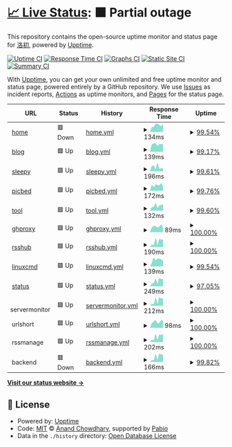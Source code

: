 # [📈 Live Status](https://dev.status.luochu.cc): <!--live status--> **🟧 Partial outage**

This repository contains the open-source uptime monitor and status page for [洛初](https://uochu.cc), powered by [Upptime](https://github.com/upptime/upptime).

[![Uptime CI](https://github.com/luochu-bot/upptime-status/workflows/Uptime%20CI/badge.svg)](https://github.com/luochu-bot/upptime-status/actions?query=workflow%3A%22Uptime+CI%22)
[![Response Time CI](https://github.com/luochu-bot/upptime-status/workflows/Response%20Time%20CI/badge.svg)](https://github.com/luochu-bot/upptime-status/actions?query=workflow%3A%22Response+Time+CI%22)
[![Graphs CI](https://github.com/luochu-bot/upptime-status/workflows/Graphs%20CI/badge.svg)](https://github.com/luochu-bot/upptime-status/actions?query=workflow%3A%22Graphs+CI%22)
[![Static Site CI](https://github.com/luochu-bot/upptime-status/workflows/Static%20Site%20CI/badge.svg)](https://github.com/luochu-bot/upptime-status/actions?query=workflow%3A%22Static+Site+CI%22)
[![Summary CI](https://github.com/luochu-bot/upptime-status/workflows/Summary%20CI/badge.svg)](https://github.com/luochu-bot/upptime-status/actions?query=workflow%3A%22Summary+CI%22)

With [Upptime](https://upptime.js.org), you can get your own unlimited and free uptime monitor and status page, powered entirely by a GitHub repository. We use [Issues](https://github.com/luochu-bot/upptime-status/issues) as incident reports, [Actions](https://github.com/luochu-bot/upptime-status/actions) as uptime monitors, and [Pages](https://dev.status.luochu.cc) for the status page.

<!--start: status pages-->
<!-- This summary is generated by Upptime (https://github.com/upptime/upptime) -->
<!-- Do not edit this manually, your changes will be overwritten -->
<!-- prettier-ignore -->
| URL | Status | History | Response Time | Uptime |
| --- | ------ | ------- | ------------- | ------ |
| <img alt="" src="https://icons.duckduckgo.com/ip3/home.luochu.cc.ico" height="13"> [home](https://home.luochu.cc/) | 🟥 Down | [home.yml](https://github.com/luochu-bot/upptime-status/commits/HEAD/history/home.yml) | <details><summary><img alt="Response time graph" src="./graphs/home/response-time-week.png" height="20"> 134ms</summary><br><a href="https://statusdev.luochu.cc/history/home"><img alt="Response time 156" src="https://img.shields.io/endpoint?url=https%3A%2F%2Fraw.githubusercontent.com%2Fluochu-bot%2Fupptime-status%2FHEAD%2Fapi%2Fhome%2Fresponse-time.json"></a><br><a href="https://statusdev.luochu.cc/history/home"><img alt="24-hour response time 135" src="https://img.shields.io/endpoint?url=https%3A%2F%2Fraw.githubusercontent.com%2Fluochu-bot%2Fupptime-status%2FHEAD%2Fapi%2Fhome%2Fresponse-time-day.json"></a><br><a href="https://statusdev.luochu.cc/history/home"><img alt="7-day response time 134" src="https://img.shields.io/endpoint?url=https%3A%2F%2Fraw.githubusercontent.com%2Fluochu-bot%2Fupptime-status%2FHEAD%2Fapi%2Fhome%2Fresponse-time-week.json"></a><br><a href="https://statusdev.luochu.cc/history/home"><img alt="30-day response time 156" src="https://img.shields.io/endpoint?url=https%3A%2F%2Fraw.githubusercontent.com%2Fluochu-bot%2Fupptime-status%2FHEAD%2Fapi%2Fhome%2Fresponse-time-month.json"></a><br><a href="https://statusdev.luochu.cc/history/home"><img alt="1-year response time 156" src="https://img.shields.io/endpoint?url=https%3A%2F%2Fraw.githubusercontent.com%2Fluochu-bot%2Fupptime-status%2FHEAD%2Fapi%2Fhome%2Fresponse-time-year.json"></a></details> | <details><summary><a href="https://statusdev.luochu.cc/history/home">99.54%</a></summary><a href="https://statusdev.luochu.cc/history/home"><img alt="All-time uptime 99.78%" src="https://img.shields.io/endpoint?url=https%3A%2F%2Fraw.githubusercontent.com%2Fluochu-bot%2Fupptime-status%2FHEAD%2Fapi%2Fhome%2Fuptime.json"></a><br><a href="https://statusdev.luochu.cc/history/home"><img alt="24-hour uptime 96.81%" src="https://img.shields.io/endpoint?url=https%3A%2F%2Fraw.githubusercontent.com%2Fluochu-bot%2Fupptime-status%2FHEAD%2Fapi%2Fhome%2Fuptime-day.json"></a><br><a href="https://statusdev.luochu.cc/history/home"><img alt="7-day uptime 99.54%" src="https://img.shields.io/endpoint?url=https%3A%2F%2Fraw.githubusercontent.com%2Fluochu-bot%2Fupptime-status%2FHEAD%2Fapi%2Fhome%2Fuptime-week.json"></a><br><a href="https://statusdev.luochu.cc/history/home"><img alt="30-day uptime 99.78%" src="https://img.shields.io/endpoint?url=https%3A%2F%2Fraw.githubusercontent.com%2Fluochu-bot%2Fupptime-status%2FHEAD%2Fapi%2Fhome%2Fuptime-month.json"></a><br><a href="https://statusdev.luochu.cc/history/home"><img alt="1-year uptime 99.78%" src="https://img.shields.io/endpoint?url=https%3A%2F%2Fraw.githubusercontent.com%2Fluochu-bot%2Fupptime-status%2FHEAD%2Fapi%2Fhome%2Fuptime-year.json"></a></details>
| <img alt="" src="https://icons.duckduckgo.com/ip3/blog.luochu.cc.ico" height="13"> [blog](https://blog.luochu.cc/) | 🟩 Up | [blog.yml](https://github.com/luochu-bot/upptime-status/commits/HEAD/history/blog.yml) | <details><summary><img alt="Response time graph" src="./graphs/blog/response-time-week.png" height="20"> 139ms</summary><br><a href="https://statusdev.luochu.cc/history/blog"><img alt="Response time 171" src="https://img.shields.io/endpoint?url=https%3A%2F%2Fraw.githubusercontent.com%2Fluochu-bot%2Fupptime-status%2FHEAD%2Fapi%2Fblog%2Fresponse-time.json"></a><br><a href="https://statusdev.luochu.cc/history/blog"><img alt="24-hour response time 141" src="https://img.shields.io/endpoint?url=https%3A%2F%2Fraw.githubusercontent.com%2Fluochu-bot%2Fupptime-status%2FHEAD%2Fapi%2Fblog%2Fresponse-time-day.json"></a><br><a href="https://statusdev.luochu.cc/history/blog"><img alt="7-day response time 139" src="https://img.shields.io/endpoint?url=https%3A%2F%2Fraw.githubusercontent.com%2Fluochu-bot%2Fupptime-status%2FHEAD%2Fapi%2Fblog%2Fresponse-time-week.json"></a><br><a href="https://statusdev.luochu.cc/history/blog"><img alt="30-day response time 171" src="https://img.shields.io/endpoint?url=https%3A%2F%2Fraw.githubusercontent.com%2Fluochu-bot%2Fupptime-status%2FHEAD%2Fapi%2Fblog%2Fresponse-time-month.json"></a><br><a href="https://statusdev.luochu.cc/history/blog"><img alt="1-year response time 171" src="https://img.shields.io/endpoint?url=https%3A%2F%2Fraw.githubusercontent.com%2Fluochu-bot%2Fupptime-status%2FHEAD%2Fapi%2Fblog%2Fresponse-time-year.json"></a></details> | <details><summary><a href="https://statusdev.luochu.cc/history/blog">99.17%</a></summary><a href="https://statusdev.luochu.cc/history/blog"><img alt="All-time uptime 99.59%" src="https://img.shields.io/endpoint?url=https%3A%2F%2Fraw.githubusercontent.com%2Fluochu-bot%2Fupptime-status%2FHEAD%2Fapi%2Fblog%2Fuptime.json"></a><br><a href="https://statusdev.luochu.cc/history/blog"><img alt="24-hour uptime 94.20%" src="https://img.shields.io/endpoint?url=https%3A%2F%2Fraw.githubusercontent.com%2Fluochu-bot%2Fupptime-status%2FHEAD%2Fapi%2Fblog%2Fuptime-day.json"></a><br><a href="https://statusdev.luochu.cc/history/blog"><img alt="7-day uptime 99.17%" src="https://img.shields.io/endpoint?url=https%3A%2F%2Fraw.githubusercontent.com%2Fluochu-bot%2Fupptime-status%2FHEAD%2Fapi%2Fblog%2Fuptime-week.json"></a><br><a href="https://statusdev.luochu.cc/history/blog"><img alt="30-day uptime 99.59%" src="https://img.shields.io/endpoint?url=https%3A%2F%2Fraw.githubusercontent.com%2Fluochu-bot%2Fupptime-status%2FHEAD%2Fapi%2Fblog%2Fuptime-month.json"></a><br><a href="https://statusdev.luochu.cc/history/blog"><img alt="1-year uptime 99.59%" src="https://img.shields.io/endpoint?url=https%3A%2F%2Fraw.githubusercontent.com%2Fluochu-bot%2Fupptime-status%2FHEAD%2Fapi%2Fblog%2Fuptime-year.json"></a></details>
| <img alt="" src="https://icons.duckduckgo.com/ip3/sleepy.luochu.cc.ico" height="13"> [sleepy](https://sleepy.luochu.cc/) | 🟩 Up | [sleepy.yml](https://github.com/luochu-bot/upptime-status/commits/HEAD/history/sleepy.yml) | <details><summary><img alt="Response time graph" src="./graphs/sleepy/response-time-week.png" height="20"> 196ms</summary><br><a href="https://statusdev.luochu.cc/history/sleepy"><img alt="Response time 177" src="https://img.shields.io/endpoint?url=https%3A%2F%2Fraw.githubusercontent.com%2Fluochu-bot%2Fupptime-status%2FHEAD%2Fapi%2Fsleepy%2Fresponse-time.json"></a><br><a href="https://statusdev.luochu.cc/history/sleepy"><img alt="24-hour response time 162" src="https://img.shields.io/endpoint?url=https%3A%2F%2Fraw.githubusercontent.com%2Fluochu-bot%2Fupptime-status%2FHEAD%2Fapi%2Fsleepy%2Fresponse-time-day.json"></a><br><a href="https://statusdev.luochu.cc/history/sleepy"><img alt="7-day response time 196" src="https://img.shields.io/endpoint?url=https%3A%2F%2Fraw.githubusercontent.com%2Fluochu-bot%2Fupptime-status%2FHEAD%2Fapi%2Fsleepy%2Fresponse-time-week.json"></a><br><a href="https://statusdev.luochu.cc/history/sleepy"><img alt="30-day response time 177" src="https://img.shields.io/endpoint?url=https%3A%2F%2Fraw.githubusercontent.com%2Fluochu-bot%2Fupptime-status%2FHEAD%2Fapi%2Fsleepy%2Fresponse-time-month.json"></a><br><a href="https://statusdev.luochu.cc/history/sleepy"><img alt="1-year response time 177" src="https://img.shields.io/endpoint?url=https%3A%2F%2Fraw.githubusercontent.com%2Fluochu-bot%2Fupptime-status%2FHEAD%2Fapi%2Fsleepy%2Fresponse-time-year.json"></a></details> | <details><summary><a href="https://statusdev.luochu.cc/history/sleepy">99.61%</a></summary><a href="https://statusdev.luochu.cc/history/sleepy"><img alt="All-time uptime 99.81%" src="https://img.shields.io/endpoint?url=https%3A%2F%2Fraw.githubusercontent.com%2Fluochu-bot%2Fupptime-status%2FHEAD%2Fapi%2Fsleepy%2Fuptime.json"></a><br><a href="https://statusdev.luochu.cc/history/sleepy"><img alt="24-hour uptime 97.25%" src="https://img.shields.io/endpoint?url=https%3A%2F%2Fraw.githubusercontent.com%2Fluochu-bot%2Fupptime-status%2FHEAD%2Fapi%2Fsleepy%2Fuptime-day.json"></a><br><a href="https://statusdev.luochu.cc/history/sleepy"><img alt="7-day uptime 99.61%" src="https://img.shields.io/endpoint?url=https%3A%2F%2Fraw.githubusercontent.com%2Fluochu-bot%2Fupptime-status%2FHEAD%2Fapi%2Fsleepy%2Fuptime-week.json"></a><br><a href="https://statusdev.luochu.cc/history/sleepy"><img alt="30-day uptime 99.81%" src="https://img.shields.io/endpoint?url=https%3A%2F%2Fraw.githubusercontent.com%2Fluochu-bot%2Fupptime-status%2FHEAD%2Fapi%2Fsleepy%2Fuptime-month.json"></a><br><a href="https://statusdev.luochu.cc/history/sleepy"><img alt="1-year uptime 99.81%" src="https://img.shields.io/endpoint?url=https%3A%2F%2Fraw.githubusercontent.com%2Fluochu-bot%2Fupptime-status%2FHEAD%2Fapi%2Fsleepy%2Fuptime-year.json"></a></details>
| <img alt="" src="https://icons.duckduckgo.com/ip3/picbed.luochu.cc.ico" height="13"> [picbed](https://picbed.luochu.cc/) | 🟩 Up | [picbed.yml](https://github.com/luochu-bot/upptime-status/commits/HEAD/history/picbed.yml) | <details><summary><img alt="Response time graph" src="./graphs/picbed/response-time-week.png" height="20"> 172ms</summary><br><a href="https://statusdev.luochu.cc/history/picbed"><img alt="Response time 166" src="https://img.shields.io/endpoint?url=https%3A%2F%2Fraw.githubusercontent.com%2Fluochu-bot%2Fupptime-status%2FHEAD%2Fapi%2Fpicbed%2Fresponse-time.json"></a><br><a href="https://statusdev.luochu.cc/history/picbed"><img alt="24-hour response time 125" src="https://img.shields.io/endpoint?url=https%3A%2F%2Fraw.githubusercontent.com%2Fluochu-bot%2Fupptime-status%2FHEAD%2Fapi%2Fpicbed%2Fresponse-time-day.json"></a><br><a href="https://statusdev.luochu.cc/history/picbed"><img alt="7-day response time 172" src="https://img.shields.io/endpoint?url=https%3A%2F%2Fraw.githubusercontent.com%2Fluochu-bot%2Fupptime-status%2FHEAD%2Fapi%2Fpicbed%2Fresponse-time-week.json"></a><br><a href="https://statusdev.luochu.cc/history/picbed"><img alt="30-day response time 166" src="https://img.shields.io/endpoint?url=https%3A%2F%2Fraw.githubusercontent.com%2Fluochu-bot%2Fupptime-status%2FHEAD%2Fapi%2Fpicbed%2Fresponse-time-month.json"></a><br><a href="https://statusdev.luochu.cc/history/picbed"><img alt="1-year response time 166" src="https://img.shields.io/endpoint?url=https%3A%2F%2Fraw.githubusercontent.com%2Fluochu-bot%2Fupptime-status%2FHEAD%2Fapi%2Fpicbed%2Fresponse-time-year.json"></a></details> | <details><summary><a href="https://statusdev.luochu.cc/history/picbed">99.76%</a></summary><a href="https://statusdev.luochu.cc/history/picbed"><img alt="All-time uptime 99.88%" src="https://img.shields.io/endpoint?url=https%3A%2F%2Fraw.githubusercontent.com%2Fluochu-bot%2Fupptime-status%2FHEAD%2Fapi%2Fpicbed%2Fuptime.json"></a><br><a href="https://statusdev.luochu.cc/history/picbed"><img alt="24-hour uptime 98.35%" src="https://img.shields.io/endpoint?url=https%3A%2F%2Fraw.githubusercontent.com%2Fluochu-bot%2Fupptime-status%2FHEAD%2Fapi%2Fpicbed%2Fuptime-day.json"></a><br><a href="https://statusdev.luochu.cc/history/picbed"><img alt="7-day uptime 99.76%" src="https://img.shields.io/endpoint?url=https%3A%2F%2Fraw.githubusercontent.com%2Fluochu-bot%2Fupptime-status%2FHEAD%2Fapi%2Fpicbed%2Fuptime-week.json"></a><br><a href="https://statusdev.luochu.cc/history/picbed"><img alt="30-day uptime 99.88%" src="https://img.shields.io/endpoint?url=https%3A%2F%2Fraw.githubusercontent.com%2Fluochu-bot%2Fupptime-status%2FHEAD%2Fapi%2Fpicbed%2Fuptime-month.json"></a><br><a href="https://statusdev.luochu.cc/history/picbed"><img alt="1-year uptime 99.88%" src="https://img.shields.io/endpoint?url=https%3A%2F%2Fraw.githubusercontent.com%2Fluochu-bot%2Fupptime-status%2FHEAD%2Fapi%2Fpicbed%2Fuptime-year.json"></a></details>
| <img alt="" src="https://icons.duckduckgo.com/ip3/tool.luochu.cc.ico" height="13"> [tool](https://tool.luochu.cc/) | 🟩 Up | [tool.yml](https://github.com/luochu-bot/upptime-status/commits/HEAD/history/tool.yml) | <details><summary><img alt="Response time graph" src="./graphs/tool/response-time-week.png" height="20"> 132ms</summary><br><a href="https://statusdev.luochu.cc/history/tool"><img alt="Response time 178" src="https://img.shields.io/endpoint?url=https%3A%2F%2Fraw.githubusercontent.com%2Fluochu-bot%2Fupptime-status%2FHEAD%2Fapi%2Ftool%2Fresponse-time.json"></a><br><a href="https://statusdev.luochu.cc/history/tool"><img alt="24-hour response time 128" src="https://img.shields.io/endpoint?url=https%3A%2F%2Fraw.githubusercontent.com%2Fluochu-bot%2Fupptime-status%2FHEAD%2Fapi%2Ftool%2Fresponse-time-day.json"></a><br><a href="https://statusdev.luochu.cc/history/tool"><img alt="7-day response time 132" src="https://img.shields.io/endpoint?url=https%3A%2F%2Fraw.githubusercontent.com%2Fluochu-bot%2Fupptime-status%2FHEAD%2Fapi%2Ftool%2Fresponse-time-week.json"></a><br><a href="https://statusdev.luochu.cc/history/tool"><img alt="30-day response time 178" src="https://img.shields.io/endpoint?url=https%3A%2F%2Fraw.githubusercontent.com%2Fluochu-bot%2Fupptime-status%2FHEAD%2Fapi%2Ftool%2Fresponse-time-month.json"></a><br><a href="https://statusdev.luochu.cc/history/tool"><img alt="1-year response time 178" src="https://img.shields.io/endpoint?url=https%3A%2F%2Fraw.githubusercontent.com%2Fluochu-bot%2Fupptime-status%2FHEAD%2Fapi%2Ftool%2Fresponse-time-year.json"></a></details> | <details><summary><a href="https://statusdev.luochu.cc/history/tool">99.60%</a></summary><a href="https://statusdev.luochu.cc/history/tool"><img alt="All-time uptime 99.80%" src="https://img.shields.io/endpoint?url=https%3A%2F%2Fraw.githubusercontent.com%2Fluochu-bot%2Fupptime-status%2FHEAD%2Fapi%2Ftool%2Fuptime.json"></a><br><a href="https://statusdev.luochu.cc/history/tool"><img alt="24-hour uptime 97.17%" src="https://img.shields.io/endpoint?url=https%3A%2F%2Fraw.githubusercontent.com%2Fluochu-bot%2Fupptime-status%2FHEAD%2Fapi%2Ftool%2Fuptime-day.json"></a><br><a href="https://statusdev.luochu.cc/history/tool"><img alt="7-day uptime 99.60%" src="https://img.shields.io/endpoint?url=https%3A%2F%2Fraw.githubusercontent.com%2Fluochu-bot%2Fupptime-status%2FHEAD%2Fapi%2Ftool%2Fuptime-week.json"></a><br><a href="https://statusdev.luochu.cc/history/tool"><img alt="30-day uptime 99.80%" src="https://img.shields.io/endpoint?url=https%3A%2F%2Fraw.githubusercontent.com%2Fluochu-bot%2Fupptime-status%2FHEAD%2Fapi%2Ftool%2Fuptime-month.json"></a><br><a href="https://statusdev.luochu.cc/history/tool"><img alt="1-year uptime 99.80%" src="https://img.shields.io/endpoint?url=https%3A%2F%2Fraw.githubusercontent.com%2Fluochu-bot%2Fupptime-status%2FHEAD%2Fapi%2Ftool%2Fuptime-year.json"></a></details>
| <img alt="" src="https://icons.duckduckgo.com/ip3/ghproxy.luochu.cc.ico" height="13"> [ghproxy](https://ghproxy.luochu.cc/) | 🟩 Up | [ghproxy.yml](https://github.com/luochu-bot/upptime-status/commits/HEAD/history/ghproxy.yml) | <details><summary><img alt="Response time graph" src="./graphs/ghproxy/response-time-week.png" height="20"> 89ms</summary><br><a href="https://statusdev.luochu.cc/history/ghproxy"><img alt="Response time 104" src="https://img.shields.io/endpoint?url=https%3A%2F%2Fraw.githubusercontent.com%2Fluochu-bot%2Fupptime-status%2FHEAD%2Fapi%2Fghproxy%2Fresponse-time.json"></a><br><a href="https://statusdev.luochu.cc/history/ghproxy"><img alt="24-hour response time 62" src="https://img.shields.io/endpoint?url=https%3A%2F%2Fraw.githubusercontent.com%2Fluochu-bot%2Fupptime-status%2FHEAD%2Fapi%2Fghproxy%2Fresponse-time-day.json"></a><br><a href="https://statusdev.luochu.cc/history/ghproxy"><img alt="7-day response time 89" src="https://img.shields.io/endpoint?url=https%3A%2F%2Fraw.githubusercontent.com%2Fluochu-bot%2Fupptime-status%2FHEAD%2Fapi%2Fghproxy%2Fresponse-time-week.json"></a><br><a href="https://statusdev.luochu.cc/history/ghproxy"><img alt="30-day response time 104" src="https://img.shields.io/endpoint?url=https%3A%2F%2Fraw.githubusercontent.com%2Fluochu-bot%2Fupptime-status%2FHEAD%2Fapi%2Fghproxy%2Fresponse-time-month.json"></a><br><a href="https://statusdev.luochu.cc/history/ghproxy"><img alt="1-year response time 104" src="https://img.shields.io/endpoint?url=https%3A%2F%2Fraw.githubusercontent.com%2Fluochu-bot%2Fupptime-status%2FHEAD%2Fapi%2Fghproxy%2Fresponse-time-year.json"></a></details> | <details><summary><a href="https://statusdev.luochu.cc/history/ghproxy">100.00%</a></summary><a href="https://statusdev.luochu.cc/history/ghproxy"><img alt="All-time uptime 100.00%" src="https://img.shields.io/endpoint?url=https%3A%2F%2Fraw.githubusercontent.com%2Fluochu-bot%2Fupptime-status%2FHEAD%2Fapi%2Fghproxy%2Fuptime.json"></a><br><a href="https://statusdev.luochu.cc/history/ghproxy"><img alt="24-hour uptime 100.00%" src="https://img.shields.io/endpoint?url=https%3A%2F%2Fraw.githubusercontent.com%2Fluochu-bot%2Fupptime-status%2FHEAD%2Fapi%2Fghproxy%2Fuptime-day.json"></a><br><a href="https://statusdev.luochu.cc/history/ghproxy"><img alt="7-day uptime 100.00%" src="https://img.shields.io/endpoint?url=https%3A%2F%2Fraw.githubusercontent.com%2Fluochu-bot%2Fupptime-status%2FHEAD%2Fapi%2Fghproxy%2Fuptime-week.json"></a><br><a href="https://statusdev.luochu.cc/history/ghproxy"><img alt="30-day uptime 100.00%" src="https://img.shields.io/endpoint?url=https%3A%2F%2Fraw.githubusercontent.com%2Fluochu-bot%2Fupptime-status%2FHEAD%2Fapi%2Fghproxy%2Fuptime-month.json"></a><br><a href="https://statusdev.luochu.cc/history/ghproxy"><img alt="1-year uptime 100.00%" src="https://img.shields.io/endpoint?url=https%3A%2F%2Fraw.githubusercontent.com%2Fluochu-bot%2Fupptime-status%2FHEAD%2Fapi%2Fghproxy%2Fuptime-year.json"></a></details>
| <img alt="" src="https://icons.duckduckgo.com/ip3/rsshub.luochu.cc.ico" height="13"> [rsshub](https://rsshub.luochu.cc/) | 🟩 Up | [rsshub.yml](https://github.com/luochu-bot/upptime-status/commits/HEAD/history/rsshub.yml) | <details><summary><img alt="Response time graph" src="./graphs/rsshub/response-time-week.png" height="20"> 190ms</summary><br><a href="https://statusdev.luochu.cc/history/rsshub"><img alt="Response time 243" src="https://img.shields.io/endpoint?url=https%3A%2F%2Fraw.githubusercontent.com%2Fluochu-bot%2Fupptime-status%2FHEAD%2Fapi%2Frsshub%2Fresponse-time.json"></a><br><a href="https://statusdev.luochu.cc/history/rsshub"><img alt="24-hour response time 176" src="https://img.shields.io/endpoint?url=https%3A%2F%2Fraw.githubusercontent.com%2Fluochu-bot%2Fupptime-status%2FHEAD%2Fapi%2Frsshub%2Fresponse-time-day.json"></a><br><a href="https://statusdev.luochu.cc/history/rsshub"><img alt="7-day response time 190" src="https://img.shields.io/endpoint?url=https%3A%2F%2Fraw.githubusercontent.com%2Fluochu-bot%2Fupptime-status%2FHEAD%2Fapi%2Frsshub%2Fresponse-time-week.json"></a><br><a href="https://statusdev.luochu.cc/history/rsshub"><img alt="30-day response time 243" src="https://img.shields.io/endpoint?url=https%3A%2F%2Fraw.githubusercontent.com%2Fluochu-bot%2Fupptime-status%2FHEAD%2Fapi%2Frsshub%2Fresponse-time-month.json"></a><br><a href="https://statusdev.luochu.cc/history/rsshub"><img alt="1-year response time 243" src="https://img.shields.io/endpoint?url=https%3A%2F%2Fraw.githubusercontent.com%2Fluochu-bot%2Fupptime-status%2FHEAD%2Fapi%2Frsshub%2Fresponse-time-year.json"></a></details> | <details><summary><a href="https://statusdev.luochu.cc/history/rsshub">100.00%</a></summary><a href="https://statusdev.luochu.cc/history/rsshub"><img alt="All-time uptime 100.00%" src="https://img.shields.io/endpoint?url=https%3A%2F%2Fraw.githubusercontent.com%2Fluochu-bot%2Fupptime-status%2FHEAD%2Fapi%2Frsshub%2Fuptime.json"></a><br><a href="https://statusdev.luochu.cc/history/rsshub"><img alt="24-hour uptime 100.00%" src="https://img.shields.io/endpoint?url=https%3A%2F%2Fraw.githubusercontent.com%2Fluochu-bot%2Fupptime-status%2FHEAD%2Fapi%2Frsshub%2Fuptime-day.json"></a><br><a href="https://statusdev.luochu.cc/history/rsshub"><img alt="7-day uptime 100.00%" src="https://img.shields.io/endpoint?url=https%3A%2F%2Fraw.githubusercontent.com%2Fluochu-bot%2Fupptime-status%2FHEAD%2Fapi%2Frsshub%2Fuptime-week.json"></a><br><a href="https://statusdev.luochu.cc/history/rsshub"><img alt="30-day uptime 100.00%" src="https://img.shields.io/endpoint?url=https%3A%2F%2Fraw.githubusercontent.com%2Fluochu-bot%2Fupptime-status%2FHEAD%2Fapi%2Frsshub%2Fuptime-month.json"></a><br><a href="https://statusdev.luochu.cc/history/rsshub"><img alt="1-year uptime 100.00%" src="https://img.shields.io/endpoint?url=https%3A%2F%2Fraw.githubusercontent.com%2Fluochu-bot%2Fupptime-status%2FHEAD%2Fapi%2Frsshub%2Fuptime-year.json"></a></details>
| <img alt="" src="https://icons.duckduckgo.com/ip3/linuxcmd.luochu.cc.ico" height="13"> [linuxcmd](https://linuxcmd.luochu.cc/) | 🟩 Up | [linuxcmd.yml](https://github.com/luochu-bot/upptime-status/commits/HEAD/history/linuxcmd.yml) | <details><summary><img alt="Response time graph" src="./graphs/linuxcmd/response-time-week.png" height="20"> 139ms</summary><br><a href="https://statusdev.luochu.cc/history/linuxcmd"><img alt="Response time 139" src="https://img.shields.io/endpoint?url=https%3A%2F%2Fraw.githubusercontent.com%2Fluochu-bot%2Fupptime-status%2FHEAD%2Fapi%2Flinuxcmd%2Fresponse-time.json"></a><br><a href="https://statusdev.luochu.cc/history/linuxcmd"><img alt="24-hour response time 123" src="https://img.shields.io/endpoint?url=https%3A%2F%2Fraw.githubusercontent.com%2Fluochu-bot%2Fupptime-status%2FHEAD%2Fapi%2Flinuxcmd%2Fresponse-time-day.json"></a><br><a href="https://statusdev.luochu.cc/history/linuxcmd"><img alt="7-day response time 139" src="https://img.shields.io/endpoint?url=https%3A%2F%2Fraw.githubusercontent.com%2Fluochu-bot%2Fupptime-status%2FHEAD%2Fapi%2Flinuxcmd%2Fresponse-time-week.json"></a><br><a href="https://statusdev.luochu.cc/history/linuxcmd"><img alt="30-day response time 139" src="https://img.shields.io/endpoint?url=https%3A%2F%2Fraw.githubusercontent.com%2Fluochu-bot%2Fupptime-status%2FHEAD%2Fapi%2Flinuxcmd%2Fresponse-time-month.json"></a><br><a href="https://statusdev.luochu.cc/history/linuxcmd"><img alt="1-year response time 139" src="https://img.shields.io/endpoint?url=https%3A%2F%2Fraw.githubusercontent.com%2Fluochu-bot%2Fupptime-status%2FHEAD%2Fapi%2Flinuxcmd%2Fresponse-time-year.json"></a></details> | <details><summary><a href="https://statusdev.luochu.cc/history/linuxcmd">99.54%</a></summary><a href="https://statusdev.luochu.cc/history/linuxcmd"><img alt="All-time uptime 99.78%" src="https://img.shields.io/endpoint?url=https%3A%2F%2Fraw.githubusercontent.com%2Fluochu-bot%2Fupptime-status%2FHEAD%2Fapi%2Flinuxcmd%2Fuptime.json"></a><br><a href="https://statusdev.luochu.cc/history/linuxcmd"><img alt="24-hour uptime 96.80%" src="https://img.shields.io/endpoint?url=https%3A%2F%2Fraw.githubusercontent.com%2Fluochu-bot%2Fupptime-status%2FHEAD%2Fapi%2Flinuxcmd%2Fuptime-day.json"></a><br><a href="https://statusdev.luochu.cc/history/linuxcmd"><img alt="7-day uptime 99.54%" src="https://img.shields.io/endpoint?url=https%3A%2F%2Fraw.githubusercontent.com%2Fluochu-bot%2Fupptime-status%2FHEAD%2Fapi%2Flinuxcmd%2Fuptime-week.json"></a><br><a href="https://statusdev.luochu.cc/history/linuxcmd"><img alt="30-day uptime 99.78%" src="https://img.shields.io/endpoint?url=https%3A%2F%2Fraw.githubusercontent.com%2Fluochu-bot%2Fupptime-status%2FHEAD%2Fapi%2Flinuxcmd%2Fuptime-month.json"></a><br><a href="https://statusdev.luochu.cc/history/linuxcmd"><img alt="1-year uptime 99.78%" src="https://img.shields.io/endpoint?url=https%3A%2F%2Fraw.githubusercontent.com%2Fluochu-bot%2Fupptime-status%2FHEAD%2Fapi%2Flinuxcmd%2Fuptime-year.json"></a></details>
| <img alt="" src="https://icons.duckduckgo.com/ip3/status.luochu.cc.ico" height="13"> [status](https://status.luochu.cc/) | 🟩 Up | [status.yml](https://github.com/luochu-bot/upptime-status/commits/HEAD/history/status.yml) | <details><summary><img alt="Response time graph" src="./graphs/status/response-time-week.png" height="20"> 249ms</summary><br><a href="https://statusdev.luochu.cc/history/status"><img alt="Response time 286" src="https://img.shields.io/endpoint?url=https%3A%2F%2Fraw.githubusercontent.com%2Fluochu-bot%2Fupptime-status%2FHEAD%2Fapi%2Fstatus%2Fresponse-time.json"></a><br><a href="https://statusdev.luochu.cc/history/status"><img alt="24-hour response time 272" src="https://img.shields.io/endpoint?url=https%3A%2F%2Fraw.githubusercontent.com%2Fluochu-bot%2Fupptime-status%2FHEAD%2Fapi%2Fstatus%2Fresponse-time-day.json"></a><br><a href="https://statusdev.luochu.cc/history/status"><img alt="7-day response time 249" src="https://img.shields.io/endpoint?url=https%3A%2F%2Fraw.githubusercontent.com%2Fluochu-bot%2Fupptime-status%2FHEAD%2Fapi%2Fstatus%2Fresponse-time-week.json"></a><br><a href="https://statusdev.luochu.cc/history/status"><img alt="30-day response time 286" src="https://img.shields.io/endpoint?url=https%3A%2F%2Fraw.githubusercontent.com%2Fluochu-bot%2Fupptime-status%2FHEAD%2Fapi%2Fstatus%2Fresponse-time-month.json"></a><br><a href="https://statusdev.luochu.cc/history/status"><img alt="1-year response time 286" src="https://img.shields.io/endpoint?url=https%3A%2F%2Fraw.githubusercontent.com%2Fluochu-bot%2Fupptime-status%2FHEAD%2Fapi%2Fstatus%2Fresponse-time-year.json"></a></details> | <details><summary><a href="https://statusdev.luochu.cc/history/status">97.05%</a></summary><a href="https://statusdev.luochu.cc/history/status"><img alt="All-time uptime 98.55%" src="https://img.shields.io/endpoint?url=https%3A%2F%2Fraw.githubusercontent.com%2Fluochu-bot%2Fupptime-status%2FHEAD%2Fapi%2Fstatus%2Fuptime.json"></a><br><a href="https://statusdev.luochu.cc/history/status"><img alt="24-hour uptime 79.32%" src="https://img.shields.io/endpoint?url=https%3A%2F%2Fraw.githubusercontent.com%2Fluochu-bot%2Fupptime-status%2FHEAD%2Fapi%2Fstatus%2Fuptime-day.json"></a><br><a href="https://statusdev.luochu.cc/history/status"><img alt="7-day uptime 97.05%" src="https://img.shields.io/endpoint?url=https%3A%2F%2Fraw.githubusercontent.com%2Fluochu-bot%2Fupptime-status%2FHEAD%2Fapi%2Fstatus%2Fuptime-week.json"></a><br><a href="https://statusdev.luochu.cc/history/status"><img alt="30-day uptime 98.55%" src="https://img.shields.io/endpoint?url=https%3A%2F%2Fraw.githubusercontent.com%2Fluochu-bot%2Fupptime-status%2FHEAD%2Fapi%2Fstatus%2Fuptime-month.json"></a><br><a href="https://statusdev.luochu.cc/history/status"><img alt="1-year uptime 98.55%" src="https://img.shields.io/endpoint?url=https%3A%2F%2Fraw.githubusercontent.com%2Fluochu-bot%2Fupptime-status%2FHEAD%2Fapi%2Fstatus%2Fuptime-year.json"></a></details>
| <img alt="" src="https://icons.duckduckgo.com/ip3/null.ico" height="13"> servermonitor | 🟩 Up | [servermonitor.yml](https://github.com/luochu-bot/upptime-status/commits/HEAD/history/servermonitor.yml) | <details><summary><img alt="Response time graph" src="./graphs/servermonitor/response-time-week.png" height="20"> 212ms</summary><br><a href="https://statusdev.luochu.cc/history/servermonitor"><img alt="Response time 251" src="https://img.shields.io/endpoint?url=https%3A%2F%2Fraw.githubusercontent.com%2Fluochu-bot%2Fupptime-status%2FHEAD%2Fapi%2Fservermonitor%2Fresponse-time.json"></a><br><a href="https://statusdev.luochu.cc/history/servermonitor"><img alt="24-hour response time 301" src="https://img.shields.io/endpoint?url=https%3A%2F%2Fraw.githubusercontent.com%2Fluochu-bot%2Fupptime-status%2FHEAD%2Fapi%2Fservermonitor%2Fresponse-time-day.json"></a><br><a href="https://statusdev.luochu.cc/history/servermonitor"><img alt="7-day response time 212" src="https://img.shields.io/endpoint?url=https%3A%2F%2Fraw.githubusercontent.com%2Fluochu-bot%2Fupptime-status%2FHEAD%2Fapi%2Fservermonitor%2Fresponse-time-week.json"></a><br><a href="https://statusdev.luochu.cc/history/servermonitor"><img alt="30-day response time 251" src="https://img.shields.io/endpoint?url=https%3A%2F%2Fraw.githubusercontent.com%2Fluochu-bot%2Fupptime-status%2FHEAD%2Fapi%2Fservermonitor%2Fresponse-time-month.json"></a><br><a href="https://statusdev.luochu.cc/history/servermonitor"><img alt="1-year response time 251" src="https://img.shields.io/endpoint?url=https%3A%2F%2Fraw.githubusercontent.com%2Fluochu-bot%2Fupptime-status%2FHEAD%2Fapi%2Fservermonitor%2Fresponse-time-year.json"></a></details> | <details><summary><a href="https://statusdev.luochu.cc/history/servermonitor">100.00%</a></summary><a href="https://statusdev.luochu.cc/history/servermonitor"><img alt="All-time uptime 100.00%" src="https://img.shields.io/endpoint?url=https%3A%2F%2Fraw.githubusercontent.com%2Fluochu-bot%2Fupptime-status%2FHEAD%2Fapi%2Fservermonitor%2Fuptime.json"></a><br><a href="https://statusdev.luochu.cc/history/servermonitor"><img alt="24-hour uptime 100.00%" src="https://img.shields.io/endpoint?url=https%3A%2F%2Fraw.githubusercontent.com%2Fluochu-bot%2Fupptime-status%2FHEAD%2Fapi%2Fservermonitor%2Fuptime-day.json"></a><br><a href="https://statusdev.luochu.cc/history/servermonitor"><img alt="7-day uptime 100.00%" src="https://img.shields.io/endpoint?url=https%3A%2F%2Fraw.githubusercontent.com%2Fluochu-bot%2Fupptime-status%2FHEAD%2Fapi%2Fservermonitor%2Fuptime-week.json"></a><br><a href="https://statusdev.luochu.cc/history/servermonitor"><img alt="30-day uptime 100.00%" src="https://img.shields.io/endpoint?url=https%3A%2F%2Fraw.githubusercontent.com%2Fluochu-bot%2Fupptime-status%2FHEAD%2Fapi%2Fservermonitor%2Fuptime-month.json"></a><br><a href="https://statusdev.luochu.cc/history/servermonitor"><img alt="1-year uptime 100.00%" src="https://img.shields.io/endpoint?url=https%3A%2F%2Fraw.githubusercontent.com%2Fluochu-bot%2Fupptime-status%2FHEAD%2Fapi%2Fservermonitor%2Fuptime-year.json"></a></details>
| <img alt="" src="https://icons.duckduckgo.com/ip3/null.ico" height="13"> urlshort | 🟩 Up | [urlshort.yml](https://github.com/luochu-bot/upptime-status/commits/HEAD/history/urlshort.yml) | <details><summary><img alt="Response time graph" src="./graphs/urlshort/response-time-week.png" height="20"> 98ms</summary><br><a href="https://statusdev.luochu.cc/history/urlshort"><img alt="Response time 98" src="https://img.shields.io/endpoint?url=https%3A%2F%2Fraw.githubusercontent.com%2Fluochu-bot%2Fupptime-status%2FHEAD%2Fapi%2Furlshort%2Fresponse-time.json"></a><br><a href="https://statusdev.luochu.cc/history/urlshort"><img alt="24-hour response time 116" src="https://img.shields.io/endpoint?url=https%3A%2F%2Fraw.githubusercontent.com%2Fluochu-bot%2Fupptime-status%2FHEAD%2Fapi%2Furlshort%2Fresponse-time-day.json"></a><br><a href="https://statusdev.luochu.cc/history/urlshort"><img alt="7-day response time 98" src="https://img.shields.io/endpoint?url=https%3A%2F%2Fraw.githubusercontent.com%2Fluochu-bot%2Fupptime-status%2FHEAD%2Fapi%2Furlshort%2Fresponse-time-week.json"></a><br><a href="https://statusdev.luochu.cc/history/urlshort"><img alt="30-day response time 98" src="https://img.shields.io/endpoint?url=https%3A%2F%2Fraw.githubusercontent.com%2Fluochu-bot%2Fupptime-status%2FHEAD%2Fapi%2Furlshort%2Fresponse-time-month.json"></a><br><a href="https://statusdev.luochu.cc/history/urlshort"><img alt="1-year response time 98" src="https://img.shields.io/endpoint?url=https%3A%2F%2Fraw.githubusercontent.com%2Fluochu-bot%2Fupptime-status%2FHEAD%2Fapi%2Furlshort%2Fresponse-time-year.json"></a></details> | <details><summary><a href="https://statusdev.luochu.cc/history/urlshort">100.00%</a></summary><a href="https://statusdev.luochu.cc/history/urlshort"><img alt="All-time uptime 100.00%" src="https://img.shields.io/endpoint?url=https%3A%2F%2Fraw.githubusercontent.com%2Fluochu-bot%2Fupptime-status%2FHEAD%2Fapi%2Furlshort%2Fuptime.json"></a><br><a href="https://statusdev.luochu.cc/history/urlshort"><img alt="24-hour uptime 100.00%" src="https://img.shields.io/endpoint?url=https%3A%2F%2Fraw.githubusercontent.com%2Fluochu-bot%2Fupptime-status%2FHEAD%2Fapi%2Furlshort%2Fuptime-day.json"></a><br><a href="https://statusdev.luochu.cc/history/urlshort"><img alt="7-day uptime 100.00%" src="https://img.shields.io/endpoint?url=https%3A%2F%2Fraw.githubusercontent.com%2Fluochu-bot%2Fupptime-status%2FHEAD%2Fapi%2Furlshort%2Fuptime-week.json"></a><br><a href="https://statusdev.luochu.cc/history/urlshort"><img alt="30-day uptime 100.00%" src="https://img.shields.io/endpoint?url=https%3A%2F%2Fraw.githubusercontent.com%2Fluochu-bot%2Fupptime-status%2FHEAD%2Fapi%2Furlshort%2Fuptime-month.json"></a><br><a href="https://statusdev.luochu.cc/history/urlshort"><img alt="1-year uptime 100.00%" src="https://img.shields.io/endpoint?url=https%3A%2F%2Fraw.githubusercontent.com%2Fluochu-bot%2Fupptime-status%2FHEAD%2Fapi%2Furlshort%2Fuptime-year.json"></a></details>
| <img alt="" src="https://icons.duckduckgo.com/ip3/null.ico" height="13"> rssmanage | 🟩 Up | [rssmanage.yml](https://github.com/luochu-bot/upptime-status/commits/HEAD/history/rssmanage.yml) | <details><summary><img alt="Response time graph" src="./graphs/rssmanage/response-time-week.png" height="20"> 202ms</summary><br><a href="https://statusdev.luochu.cc/history/rssmanage"><img alt="Response time 244" src="https://img.shields.io/endpoint?url=https%3A%2F%2Fraw.githubusercontent.com%2Fluochu-bot%2Fupptime-status%2FHEAD%2Fapi%2Frssmanage%2Fresponse-time.json"></a><br><a href="https://statusdev.luochu.cc/history/rssmanage"><img alt="24-hour response time 218" src="https://img.shields.io/endpoint?url=https%3A%2F%2Fraw.githubusercontent.com%2Fluochu-bot%2Fupptime-status%2FHEAD%2Fapi%2Frssmanage%2Fresponse-time-day.json"></a><br><a href="https://statusdev.luochu.cc/history/rssmanage"><img alt="7-day response time 202" src="https://img.shields.io/endpoint?url=https%3A%2F%2Fraw.githubusercontent.com%2Fluochu-bot%2Fupptime-status%2FHEAD%2Fapi%2Frssmanage%2Fresponse-time-week.json"></a><br><a href="https://statusdev.luochu.cc/history/rssmanage"><img alt="30-day response time 244" src="https://img.shields.io/endpoint?url=https%3A%2F%2Fraw.githubusercontent.com%2Fluochu-bot%2Fupptime-status%2FHEAD%2Fapi%2Frssmanage%2Fresponse-time-month.json"></a><br><a href="https://statusdev.luochu.cc/history/rssmanage"><img alt="1-year response time 244" src="https://img.shields.io/endpoint?url=https%3A%2F%2Fraw.githubusercontent.com%2Fluochu-bot%2Fupptime-status%2FHEAD%2Fapi%2Frssmanage%2Fresponse-time-year.json"></a></details> | <details><summary><a href="https://statusdev.luochu.cc/history/rssmanage">100.00%</a></summary><a href="https://statusdev.luochu.cc/history/rssmanage"><img alt="All-time uptime 100.00%" src="https://img.shields.io/endpoint?url=https%3A%2F%2Fraw.githubusercontent.com%2Fluochu-bot%2Fupptime-status%2FHEAD%2Fapi%2Frssmanage%2Fuptime.json"></a><br><a href="https://statusdev.luochu.cc/history/rssmanage"><img alt="24-hour uptime 100.00%" src="https://img.shields.io/endpoint?url=https%3A%2F%2Fraw.githubusercontent.com%2Fluochu-bot%2Fupptime-status%2FHEAD%2Fapi%2Frssmanage%2Fuptime-day.json"></a><br><a href="https://statusdev.luochu.cc/history/rssmanage"><img alt="7-day uptime 100.00%" src="https://img.shields.io/endpoint?url=https%3A%2F%2Fraw.githubusercontent.com%2Fluochu-bot%2Fupptime-status%2FHEAD%2Fapi%2Frssmanage%2Fuptime-week.json"></a><br><a href="https://statusdev.luochu.cc/history/rssmanage"><img alt="30-day uptime 100.00%" src="https://img.shields.io/endpoint?url=https%3A%2F%2Fraw.githubusercontent.com%2Fluochu-bot%2Fupptime-status%2FHEAD%2Fapi%2Frssmanage%2Fuptime-month.json"></a><br><a href="https://statusdev.luochu.cc/history/rssmanage"><img alt="1-year uptime 100.00%" src="https://img.shields.io/endpoint?url=https%3A%2F%2Fraw.githubusercontent.com%2Fluochu-bot%2Fupptime-status%2FHEAD%2Fapi%2Frssmanage%2Fuptime-year.json"></a></details>
| <img alt="" src="https://icons.duckduckgo.com/ip3/null.ico" height="13"> backend | 🟥 Down | [backend.yml](https://github.com/luochu-bot/upptime-status/commits/HEAD/history/backend.yml) | <details><summary><img alt="Response time graph" src="./graphs/backend/response-time-week.png" height="20"> 166ms</summary><br><a href="https://statusdev.luochu.cc/history/backend"><img alt="Response time 238" src="https://img.shields.io/endpoint?url=https%3A%2F%2Fraw.githubusercontent.com%2Fluochu-bot%2Fupptime-status%2FHEAD%2Fapi%2Fbackend%2Fresponse-time.json"></a><br><a href="https://statusdev.luochu.cc/history/backend"><img alt="24-hour response time 117" src="https://img.shields.io/endpoint?url=https%3A%2F%2Fraw.githubusercontent.com%2Fluochu-bot%2Fupptime-status%2FHEAD%2Fapi%2Fbackend%2Fresponse-time-day.json"></a><br><a href="https://statusdev.luochu.cc/history/backend"><img alt="7-day response time 166" src="https://img.shields.io/endpoint?url=https%3A%2F%2Fraw.githubusercontent.com%2Fluochu-bot%2Fupptime-status%2FHEAD%2Fapi%2Fbackend%2Fresponse-time-week.json"></a><br><a href="https://statusdev.luochu.cc/history/backend"><img alt="30-day response time 238" src="https://img.shields.io/endpoint?url=https%3A%2F%2Fraw.githubusercontent.com%2Fluochu-bot%2Fupptime-status%2FHEAD%2Fapi%2Fbackend%2Fresponse-time-month.json"></a><br><a href="https://statusdev.luochu.cc/history/backend"><img alt="1-year response time 238" src="https://img.shields.io/endpoint?url=https%3A%2F%2Fraw.githubusercontent.com%2Fluochu-bot%2Fupptime-status%2FHEAD%2Fapi%2Fbackend%2Fresponse-time-year.json"></a></details> | <details><summary><a href="https://statusdev.luochu.cc/history/backend">99.82%</a></summary><a href="https://statusdev.luochu.cc/history/backend"><img alt="All-time uptime 99.91%" src="https://img.shields.io/endpoint?url=https%3A%2F%2Fraw.githubusercontent.com%2Fluochu-bot%2Fupptime-status%2FHEAD%2Fapi%2Fbackend%2Fuptime.json"></a><br><a href="https://statusdev.luochu.cc/history/backend"><img alt="24-hour uptime 98.74%" src="https://img.shields.io/endpoint?url=https%3A%2F%2Fraw.githubusercontent.com%2Fluochu-bot%2Fupptime-status%2FHEAD%2Fapi%2Fbackend%2Fuptime-day.json"></a><br><a href="https://statusdev.luochu.cc/history/backend"><img alt="7-day uptime 99.82%" src="https://img.shields.io/endpoint?url=https%3A%2F%2Fraw.githubusercontent.com%2Fluochu-bot%2Fupptime-status%2FHEAD%2Fapi%2Fbackend%2Fuptime-week.json"></a><br><a href="https://statusdev.luochu.cc/history/backend"><img alt="30-day uptime 99.91%" src="https://img.shields.io/endpoint?url=https%3A%2F%2Fraw.githubusercontent.com%2Fluochu-bot%2Fupptime-status%2FHEAD%2Fapi%2Fbackend%2Fuptime-month.json"></a><br><a href="https://statusdev.luochu.cc/history/backend"><img alt="1-year uptime 99.91%" src="https://img.shields.io/endpoint?url=https%3A%2F%2Fraw.githubusercontent.com%2Fluochu-bot%2Fupptime-status%2FHEAD%2Fapi%2Fbackend%2Fuptime-year.json"></a></details>

<!--end: status pages-->

[**Visit our status website →**](https://dev.status.luochu.cc)

## 📄 License

- Powered by: [Upptime](https://github.com/upptime/upptime)
- Code: [MIT](./LICENSE) © [Anand Chowdhary](https://anandchowdhary.com), supported by [Pabio](https://pabio.com)
- Data in the `./history` directory: [Open Database License](https://opendatacommons.org/licenses/odbl/1-0/)
